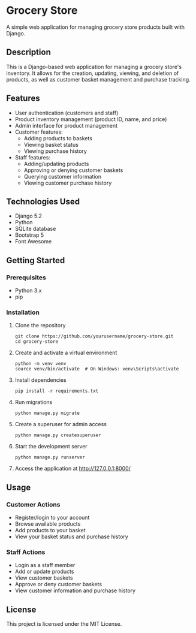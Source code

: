 # Grocery Store

A simple web application for managing grocery store products built with Django.

## Description

This is a Django-based web application for managing a grocery store's inventory. It allows for the creation, updating, viewing, and deletion of products, as well as customer basket management and purchase tracking.

## Features

- User authentication (customers and staff)
- Product inventory management (product ID, name, and price)
- Admin interface for product management
- Customer features:
  - Adding products to baskets
  - Viewing basket status
  - Viewing purchase history
- Staff features:
  - Adding/updating products
  - Approving or denying customer baskets
  - Querying customer information
  - Viewing customer purchase history

## Technologies Used

- Django 5.2
- Python
- SQLite database
- Bootstrap 5
- Font Awesome

## Getting Started

### Prerequisites

- Python 3.x
- pip

### Installation

1. Clone the repository
   ```
   git clone https://github.com/yourusername/grocery-store.git
   cd grocery-store
   ```

2. Create and activate a virtual environment
   ```
   python -m venv venv
   source venv/bin/activate  # On Windows: venv\Scripts\activate
   ```

3. Install dependencies
   ```
   pip install -r requirements.txt
   ```

4. Run migrations
   ```
   python manage.py migrate
   ```

5. Create a superuser for admin access
   ```
   python manage.py createsuperuser
   ```

6. Start the development server
   ```
   python manage.py runserver
   ```

7. Access the application at http://127.0.0.1:8000/

## Usage

### Customer Actions
- Register/login to your account
- Browse available products
- Add products to your basket
- View your basket status and purchase history

### Staff Actions
- Login as a staff member
- Add or update products
- View customer baskets
- Approve or deny customer baskets
- View customer information and purchase history

## License

This project is licensed under the MIT License.